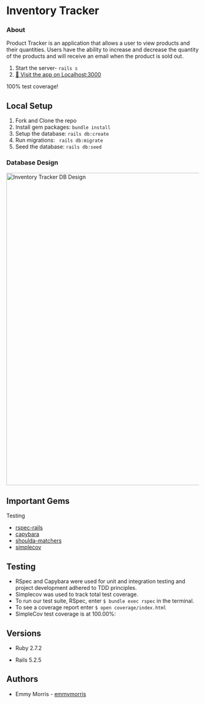 # Inventory Tracker

### About

Product Tracker is an application that allows a user to view products and their quantities. Users have the ability to increase and decrease the quantity of the products and will receive an email when the product is sold out.


1. Start the server- `rails s`
2. [👀 Visit the app on Localhost:3000](http://localhost:3000/)

100% test coverage!

## Local Setup

1. Fork and Clone the repo
2. Install gem packages: `bundle install`
3. Setup the database: `rails db:create`
4. Run migrations: ` rails db:migrate`
5. Seed the database: `rails db:seed`

### Database Design
<img width="814" alt="Inventory Tracker DB Design" src="https://user-images.githubusercontent.com/77904287/144309507-8adfd925-fa46-4c6d-9353-17b1520ce43a.png">

## Important Gems
Testing
* [rspec-rails](https://github.com/rspec/rspec-rails)
* [capybara](https://github.com/teamcapybara/capybara)
* [shoulda-matchers](https://github.com/thoughtbot/shoulda-matchers)
* [simplecov](https://github.com/simplecov-ruby/simplecov)

## Testing
* RSpec and Capybara were used for unit and integration testing and project development adhered to TDD principles.
* Simplecov was used to track total test coverage.
* To run our test suite, RSpec, enter `$ bundle exec rspec` in the terminal.
* To see a coverage report enter `$ open coverage/index.html`
* SimpleCov test coverage is at 100.00%:



## Versions

- Ruby 2.7.2

- Rails 5.2.5

## Authors

- Emmy Morris - [emmymorris](https://github.com/EmmyMorris)
